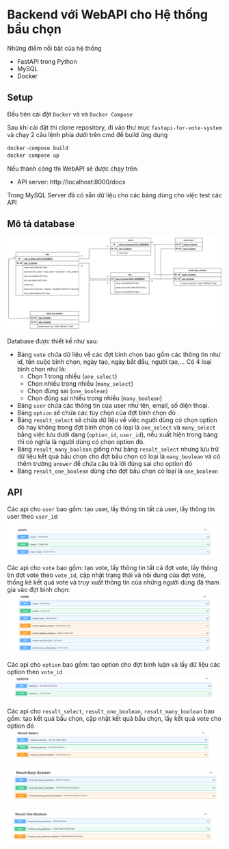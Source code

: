 # Backend với WebAPI cho Hệ thống bầu chọn
Những điểm nổi bật của hệ thống
- FastAPI trong Python 
- MySQL
- Docker

## Setup

Đầu tiên cài đặt `Docker` và và `Docker Compose`



Sau khi cài đặt thì clone repository, đi vào thư mục `fastapi-for-vote-system` và chạy 2 câu lệnh phía dưới trên cmd để build ứng dụng
```bash
docker-compose build
docker compose up 
```

Nếu thành công thì WebAPI sẽ được chạy trên:

- API server: http://localhost:8000/docs
  
Trong MySQL Server đã có sẵn dữ liệu cho các bảng dùng cho việc test các API
## Mô tả database
![database](./image/database.png)

 Database được thiết kế như sau:
  + Bảng `vote` chứa dữ liệu về các đợt bình chọn bao gồm các thông tin như id, tên cuộc bình chọn, ngày tạo, ngày bắt đầu, người tạo,... Có 4 loại bình chọn như là: 
      + Chọn 1 trong nhiều (`one_select`)
      + Chọn nhiều trong nhiều (`many_select`) 
      + Chọn đùng sai (`one_boolean`)
      + Chọn đúng sai nhiều trong nhiều (`many_boolean`)
  + Bảng `user` chứa các thông tin của user như tên, email, số điện thoại.
  + Bảng `option` sẽ chứa các tùy chọn của đợt bình chọn đó .
  + Bảng `result_select` sẽ chứa dữ liệu về việc người dùng có chọn option đó hay không trong đợt bình chọn có loại là `one_select` và `many_select` bằng việc lưu dưới dạng (`option_id`, `user_id`), nếu xuất hiện trong bảng thì có nghĩa là người dùng có chọn option đó.
  + Bảng `result_many_boolean` giống như bảng `result_select` nhưng lưu trữ dữ liệu kết quả bầu chọn cho đợt bầu chọn có loại là `many_boolean` và có thêm trường `answer` để chứa câu trả lời đúng sai cho option đó
  + Bảng `result_one_boolean` dùng cho đợt bầu chọn có loại là `one_boolean`

## API
Các api cho `user` bao gồm: tạo user, lấy thông tin tất cả user, lấy thông tin user theo `user_id`:
![database](./image/user.png)

Các api cho `vote` bao gồm: tạo vote, lấy thông tin tất cả đợt vote, lấy thông tin đợt vote theo `vote_id`, cập nhật trạng thái và nội dung của đợt vote, thống kê kết quả vote và truy xuất thông tin của những người dùng đã tham gia vào đợt bình chọn:
![database](./image/votes.png)

Các api cho `option` bao gồm: tạo option cho đợt bình luận và lấy dữ liệu các option theo `vote_id`
![database](./image/option.png)

Các api cho `result_select`, `result_one_boolean`, `result_many_boolean` bao gồm: tạo kết quả bầu chọn, cập nhật kết quả bầu chọn, lấy kết quả vote cho option đó 
![database](./image/result_select.png)

![database](./image/result_many_boolean.png)

![database](./image/result_one_boolean.png)
